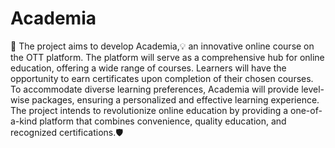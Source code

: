 # Academia

🔌 The project aims to develop Academia,💡 an innovative online course on the OTT platform. The platform will serve as a comprehensive hub for online education, offering a wide range of courses. Learners will have the opportunity to earn certificates upon completion of their chosen courses. To accommodate diverse learning preferences, Academia will provide level-wise packages, ensuring a personalized and effective learning experience. The project intends to revolutionize online education by providing a one-of-a-kind platform that combines convenience, quality education, and recognized certifications.🛡️


